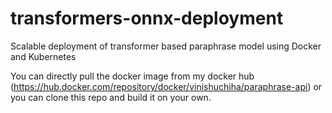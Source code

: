 # transformers-onnx-deployment
Scalable deployment of transformer based paraphrase model using Docker and Kubernetes

You can directly pull the docker image from my docker hub (https://hub.docker.com/repository/docker/vinishuchiha/paraphrase-api) or you can clone this repo and build it on your own.
